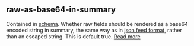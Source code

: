 ## raw-as-base64-in-summary

Contained in [schema](https://docs.vespa.ai/en/reference/schema-reference.html#schema). Whether raw fields should be rendered as a base64 encoded string in summary, the same way as in [json feed format](https://docs.vespa.ai/en/reference/document-json-format.html#raw), rather than an escaped string. This is default true.
[Read more](https://docs.vespa.ai/en/reference/schema-reference.html#raw-as-base64-in-summary)
